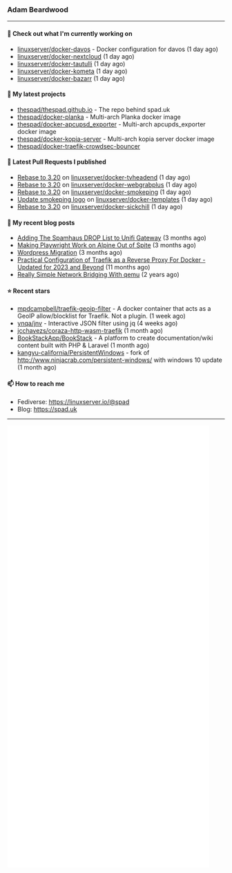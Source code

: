 ### Adam Beardwood
---
#### 👷 Check out what I'm currently working on

- [linuxserver/docker-davos](https://github.com/linuxserver/docker-davos) - Docker configuration for davos (1 day ago)
- [linuxserver/docker-nextcloud](https://github.com/linuxserver/docker-nextcloud) (1 day ago)
- [linuxserver/docker-tautulli](https://github.com/linuxserver/docker-tautulli) (1 day ago)
- [linuxserver/docker-kometa](https://github.com/linuxserver/docker-kometa) (1 day ago)
- [linuxserver/docker-bazarr](https://github.com/linuxserver/docker-bazarr) (1 day ago)

#### 🌱 My latest projects

- [thespad/thespad.github.io](https://github.com/thespad/thespad.github.io) - The repo behind spad.uk
- [thespad/docker-planka](https://github.com/thespad/docker-planka) - Multi-arch Planka docker image
- [thespad/docker-apcupsd_exporter](https://github.com/thespad/docker-apcupsd_exporter) - Multi-arch apcupds_exporter docker image
- [thespad/docker-kopia-server](https://github.com/thespad/docker-kopia-server) - Multi-arch kopia server docker image 
- [thespad/docker-traefik-crowdsec-bouncer](https://github.com/thespad/docker-traefik-crowdsec-bouncer)

#### 🔨 Latest Pull Requests I published

- [Rebase to 3.20](https://github.com/linuxserver/docker-tvheadend/pull/256) on [linuxserver/docker-tvheadend](https://github.com/linuxserver/docker-tvheadend) (1 day ago)
- [Rebase to 3.20](https://github.com/linuxserver/docker-webgrabplus/pull/74) on [linuxserver/docker-webgrabplus](https://github.com/linuxserver/docker-webgrabplus) (1 day ago)
- [Rebase to 3.20](https://github.com/linuxserver/docker-smokeping/pull/177) on [linuxserver/docker-smokeping](https://github.com/linuxserver/docker-smokeping) (1 day ago)
- [Update smokeping logo](https://github.com/linuxserver/docker-templates/pull/317) on [linuxserver/docker-templates](https://github.com/linuxserver/docker-templates) (1 day ago)
- [Rebase to 3.20](https://github.com/linuxserver/docker-sickchill/pull/57) on [linuxserver/docker-sickchill](https://github.com/linuxserver/docker-sickchill) (1 day ago)

#### 📜 My recent blog posts

- [Adding The Spamhaus DROP List to Unifi Gateway](https://www.spad.uk/posts/adding-spamhaus-drop-list-to-unifi-gateway/) (3 months ago)
- [Making Playwright Work on Alpine Out of Spite](https://www.spad.uk/posts/making-playwright-work-on-alpine-out-of-spite/) (3 months ago)
- [Wordpress Migration](https://www.spad.uk/posts/wordpress-migration/) (3 months ago)
- [Practical Configuration of Traefik as a Reverse Proxy For Docker - Updated for 2023 and Beyond](https://www.spad.uk/posts/practical-configuration-of-traefik-as-a-reverse-proxy-for-docker-updated-for-2023/) (11 months ago)
- [Really Simple Network Bridging With qemu](https://www.spad.uk/posts/really-simple-network-bridging-with-qemu/) (2 years ago)

#### ⭐ Recent stars

- [mpdcampbell/traefik-geoip-filter](https://github.com/mpdcampbell/traefik-geoip-filter) - A docker container that acts as a GeoIP allow/blocklist for Traefik. Not a plugin. (1 week ago)
- [ynqa/jnv](https://github.com/ynqa/jnv) - Interactive JSON filter using jq (4 weeks ago)
- [jcchavezs/coraza-http-wasm-traefik](https://github.com/jcchavezs/coraza-http-wasm-traefik) (1 month ago)
- [BookStackApp/BookStack](https://github.com/BookStackApp/BookStack) - A platform to create documentation/wiki content built with PHP &amp; Laravel (1 month ago)
- [kangyu-california/PersistentWindows](https://github.com/kangyu-california/PersistentWindows) - fork of http://www.ninjacrab.com/persistent-windows/ with windows 10 update (1 month ago)

#### 📫 How to reach me
- Fediverse: https://linuxserver.io/@spad
- Blog: https://spad.uk
---
<img src="https://raw.githubusercontent.com/thespad/thespad/main/github-metrics.svg">
